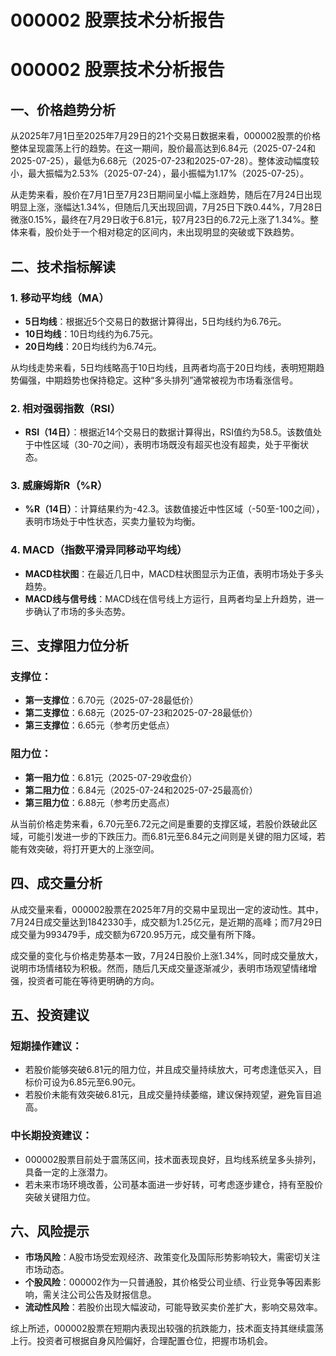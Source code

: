 # 000002 股票技术分析报告

# 000002 股票技术分析报告

## 一、价格趋势分析

从2025年7月1日至2025年7月29日的21个交易日数据来看，000002股票的价格整体呈现震荡上行的趋势。在这一期间，股价最高达到6.84元（2025-07-24和2025-07-25），最低为6.68元（2025-07-23和2025-07-28）。整体波动幅度较小，最大振幅为2.53%（2025-07-24），最小振幅为1.17%（2025-07-25）。

从走势来看，股价在7月1日至7月23日期间呈小幅上涨趋势，随后在7月24日出现明显上涨，涨幅达1.34%，但随后几天出现回调，7月25日下跌0.44%，7月28日微涨0.15%，最终在7月29日收于6.81元，较7月23日的6.72元上涨了1.34%。整体来看，股价处于一个相对稳定的区间内，未出现明显的突破或下跌趋势。

## 二、技术指标解读

### 1. 移动平均线（MA）

- **5日均线**：根据近5个交易日的数据计算得出，5日均线约为6.76元。
- **10日均线**：10日均线约为6.75元。
- **20日均线**：20日均线约为6.74元。

从均线走势来看，5日均线略高于10日均线，且两者均高于20日均线，表明短期趋势偏强，中期趋势也保持稳定。这种“多头排列”通常被视为市场看涨信号。

### 2. 相对强弱指数（RSI）

- **RSI（14日）**：根据近14个交易日的数据计算得出，RSI值约为58.5。该数值处于中性区域（30-70之间），表明市场既没有超买也没有超卖，处于平衡状态。

### 3. 威廉姆斯R（%R）

- **%R（14日）**：计算结果约为-42.3。该数值接近中性区域（-50至-100之间），表明市场处于中性状态，买卖力量较为均衡。

### 4. MACD（指数平滑异同移动平均线）

- **MACD柱状图**：在最近几日中，MACD柱状图显示为正值，表明市场处于多头趋势。
- **MACD线与信号线**：MACD线在信号线上方运行，且两者均呈上升趋势，进一步确认了市场的多头态势。

## 三、支撑阻力位分析

### 支撑位：

- **第一支撑位**：6.70元（2025-07-28最低价）
- **第二支撑位**：6.68元（2025-07-23和2025-07-28最低价）
- **第三支撑位**：6.65元（参考历史低点）

### 阻力位：

- **第一阻力位**：6.81元（2025-07-29收盘价）
- **第二阻力位**：6.84元（2025-07-24和2025-07-25最高价）
- **第三阻力位**：6.88元（参考历史高点）

从当前价格走势来看，6.70元至6.72元之间是重要的支撑区域，若股价跌破此区域，可能引发进一步的下跌压力。而6.81元至6.84元之间则是关键的阻力区域，若能有效突破，将打开更大的上涨空间。

## 四、成交量分析

从成交量来看，000002股票在2025年7月的交易中呈现出一定的波动性。其中，7月24日成交量达到1842330手，成交额为1.25亿元，是近期的高峰；而7月29日成交量为993479手，成交额为6720.95万元，成交量有所下降。

成交量的变化与价格走势基本一致，7月24日股价上涨1.34%，同时成交量放大，说明市场情绪较为积极。然而，随后几天成交量逐渐减少，表明市场观望情绪增强，投资者可能在等待更明确的方向。

## 五、投资建议

### 短期操作建议：

- 若股价能够突破6.81元的阻力位，并且成交量持续放大，可考虑逢低买入，目标价可设为6.85元至6.90元。
- 若股价未能有效突破6.81元，且成交量持续萎缩，建议保持观望，避免盲目追高。

### 中长期投资建议：

- 000002股票目前处于震荡区间，技术面表现良好，且均线系统呈多头排列，具备一定的上涨潜力。
- 若未来市场环境改善，公司基本面进一步好转，可考虑逐步建仓，持有至股价突破关键阻力位。

## 六、风险提示

- **市场风险**：A股市场受宏观经济、政策变化及国际形势影响较大，需密切关注市场动态。
- **个股风险**：000002作为一只普通股，其价格受公司业绩、行业竞争等因素影响，需关注公司公告及财报信息。
- **流动性风险**：若股价出现大幅波动，可能导致买卖价差扩大，影响交易效率。

综上所述，000002股票在短期内表现出较强的抗跌能力，技术面支持其继续震荡上行。投资者可根据自身风险偏好，合理配置仓位，把握市场机会。